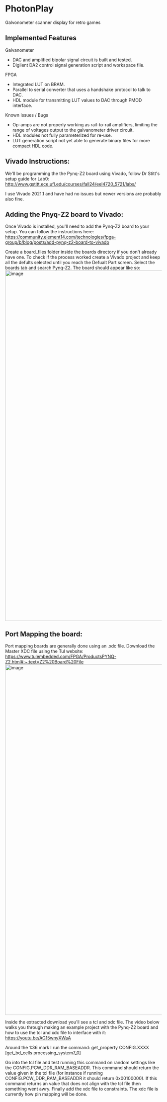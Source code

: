 # PhotonPlay
Galvonometer scanner display for retro games

## Implemented Features
Galvanometer
- DAC and amplified bipolar signal circuit is built and tested.
- Digilent DA2 control signal generation script and workspace file.

FPGA
- Integrated LUT on BRAM.
- Parallel to serial converter that uses a handshake protocol to talk to DAC.
- HDL module for transmitting LUT values to DAC through PMOD interface.

Known Issues / Bugs
- Op-amps are not properly working as rail-to-rail amplifiers, limiting the range of voltages output to the galvanometer driver circuit.
- HDL modules not fully parameterized for re-use.
- LUT generation script not yet able to generate binary files for more compact HDL code.

## Vivado Instructions:
We'll be programming the the Pynq-Z2 board using Vivado, follow Dr Stitt's setup guide for Lab0:
http://www.gstitt.ece.ufl.edu/courses/fall24/eel4720_5721/labs/

I use Vivado 2021.1 and have had no issues but newer versions are probably also fine.

## Adding the Pnyq-Z2 board to Vivado:
Once Vivado is installed, you'll need to add the Pynq-Z2 board to your setup. You can follow the instructions here:
https://community.element14.com/technologies/fpga-group/b/blog/posts/add-pynq-z2-board-to-vivado

Create a board_files folder inside the boards directory if you don't already have one. To check if the process worked create a Vivado project and keep all the defults selected until you reach the Defualt Part screen. Select the boards tab and search Pynq-Z2. The board should appear like so:
<img width="1128" alt="image" src="https://github.com/user-attachments/assets/d882d82c-febf-4943-8087-2871b6dd0d15" />

## Port Mapping the board:
Port mapping boards are generally done using an .xdc file. Download the Master XDC file using the Tul website:
https://www.tulembedded.com/FPGA/ProductsPYNQ-Z2.html#:~:text=Z2%20Board%20File
<img width="1128" alt="image" src="https://github.com/user-attachments/assets/faa04d11-3dcd-4269-ad87-9c2fa9acbc70" />

Inside the extracted download you'll see a tcl and xdc file. The video below walks you through making an example project with the Pynq-Z2 board and how to use the tcl and xdc file to interface with it:
https://youtu.be/AG15wnyXWaA

Around the 1:36 mark I run the command:
get_property CONFIG.XXXX [get_bd_cells processing_system7_0]

Go into the tcl file and test running this command on random settings like the CONFIG.PCW_DDR_RAM_BASEADDR. This command should return the value given in the tcl file (for instance if running CONFIG.PCW_DDR_RAM_BASEADDR it should return 0x00100000). If this command returns an value that does not align with the tcl file then something went awry. Finally add the xdc file to constraints. The xdc file is currently how pin mapping will be done.
